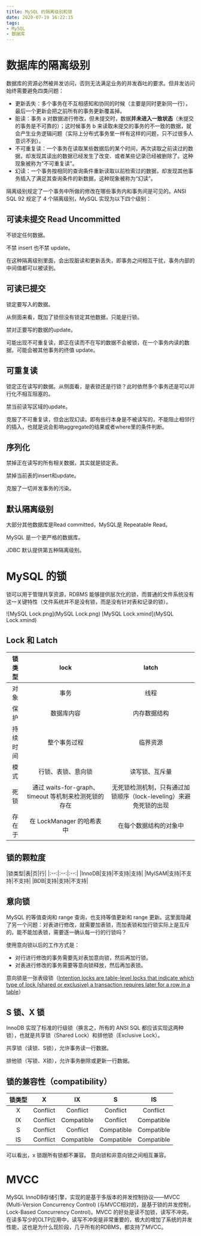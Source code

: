 ```yaml
---
title: MySQL 的隔离级别和锁
date: 2020-07-19 16:22:15
tags:
- MySQL
- 数据库
---
```

# 数据库的隔离级别

数据库的资源必然被并发访问，否则无法满足业务的并发吞吐的要求。但并发访问始终需要避免四类问题：

- 更新丢失：多个事务在不互相感知和协同的时候（主要是同时更新同一行），最后一个更新会把之前所有的事务更新覆盖掉。
- 脏读：事务 a 对数据进行修改，但未提交时，数据**并未进入一致状态**（未提交的事务是不可靠的）；这时候事务 b 来读取未提交的事务的不一致的数据，就会产生业务逻辑问题（实际上分布式事务里一样有这样的问题，只不过很多人意识不到）。
- 不可重复读：一个事务在读取某些数据后的某个时间，再次读取之前读过的数据，却发现其读出的数据已经发生了改变、或者某些记录已经被删除了。这种现象被称为“不可重复读”。
- 幻读：一个事务按相同的查询条件重新读取以前检索过的数据，却发现其他事务插入了满足其查询条件的新数据，这种现象被称为“幻读”。

隔离级别规定了一个事务中所做的修改在哪些事务内和事务间是可见的。ANSI SQL 92 规定了 4 个隔离级别，MySQL 实现为以下四个级别：

## 可读未提交 Read Uncommitted

不锁定任何数据。

不禁 insert 也不禁 update。

在这种隔离级别里面，会出现脏读和更新丢失，即事务之间相互干扰，事务内部的中间值都可以被读到。

## 可读已提交

锁定要写入的数据。

从侧面来看，既加了锁但没有锁定其他数据，只能是行锁。

禁对正要写的数据的update。

可能出现不可重复读，即正在读而不在写的数据不会被锁，在一个事务内读的数据，可能会被其他事务的终值 update。

## 可重复读

锁定正在读写的数据。从侧面看，是表锁还是行锁？此时依然多个事务还是可以并行化不相互阻塞的。

禁当前读写区域的update。

克服了不可重复读，但会出现幻读。即有些行本身是不被读写的，不能阻止相邻行的插入，也就是说会影响aggregate的结果或者where里的条件判断。

## 序列化

禁掉正在读写的所有相关数据，其实就是锁定表。

禁掉当前表的insert和update。

克服了一切并发事务的污染。


## 默认隔离级别

大部分其他数据库是Read committed，MySQL是 Repeatable Read。

MySQL 是一个更严格的数据库。

JDBC 默认提供第五种隔离级别。

# MySQL 的锁

锁可以用于管理共享资源，RDBMS 能够提供层次化的锁，而普通的文件系统没有这一关键特性（文件系统并不是没有锁，而是没有针对表和记录的锁）。

![MySQL Lock.png](MySQL Lock.png)
[MySQL Lock.xmind](MySQL Lock.xmind)

## Lock 和 Latch

|锁类型|lock|latch|
|:--:|:--:|:--:|
|对象|事务|线程|
|保护|数据库内容|内存数据结构|
|持续时间|整个事务过程|临界资源|
|模式|行锁、表锁、意向锁|读写锁、互斥量|
|死锁|通过 waits-for-graph、timeout 等机制来检测死锁的存在|无死锁检测机制，只有通过加锁顺序（lock-leveling）来避免死锁的出现|
|存在于|在 LockManager 的哈希表中|在每个数据结构的对象中|

## 锁的颗粒度

|锁类型|表|页|行|
|:--:|:--:|:--:|
|InnoDB|支持|不支持|支持|
|MyISAM|支持|不支持|不支持|
|BDB|支持|支持|不支持|

## 意向锁

MySQL 的等值查询和 range 查询，也支持等值更新和 range 更新。这里面隐藏了另一个问题：对表进行修改，就需要加表锁，而加表锁和加行锁实际上是互斥的。能不能加表锁，需要逐一确认每一行的行锁吗？

使用意向锁以后的工作方式是：

 - 对行进行修改的事务需要先对表加意向锁，然后再加行锁。
 - 对表进行修改的事务需要等意向锁释放，然后再加表锁。

意向锁是一张表级锁（[Intention locks are table-level locks that indicate which type of lock (shared or exclusive) a transaction requires later for a row in a table][1]）

## S 锁、X 锁

InnoDB 实现了标准的行级锁（换言之，所有的 ANSI SQL 都应该实现这两种锁），也就是共享锁（Shared Lock）和排他锁（Exclusive Lock）。

共享锁（读锁、S锁），允许事务读一行数据。

排他锁（写锁、X锁），允许事务删除或更新一行数据。

## 锁的兼容性（compatibility）

|锁类型|X|IX|S|IS|
|:--:|:--:|:--:|:--:|:--:|
|X|Conflict|Conflict|Conflict|Conflict|
|IX|Conflict|Compatible|Conflict|Compatible|
|S|Conflict|Conflict|Compatible|Compatible|
|IS|Conflict|Compatible|Compatible|Compatible|

可以看出，x 锁跟所有锁都不兼容。
意向锁和非意向锁之间相互兼容。

# MVCC

MySQL InnoDB存储引擎，实现的是基于多版本的并发控制协议——MVCC (Multi-Version Concurrency Control) (与MVCC相对的，是基于锁的并发控制，Lock-Based Concurrency Control)。MVCC 的好处是读不加锁，读写不冲突。在读多写少的OLTP应用中，读写不冲突是非常重要的，极大的增加了系统的并发性能，这也是为什么现阶段，几乎所有的RDBMS，都支持了MVCC。


  [1]: https://dev.mysql.com/doc/refman/8.0/en/innodb-locking.html#innodb-intention-locks
